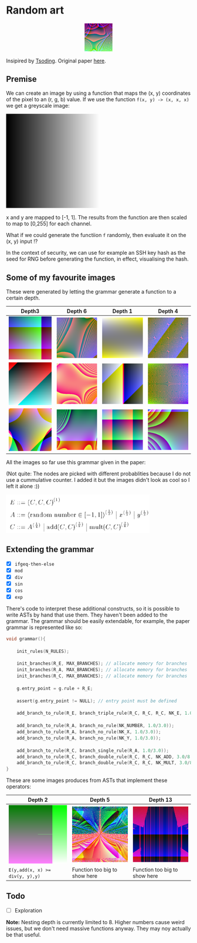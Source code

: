 # Random art

<p align="center" width="100%">
    <img width="15%" src="images/logo.png">

Insipired by [Tsoding](https://www.youtube.com/watch?v=3D_h2RE0o0E).
Original paper [here](http://users.ece.cmu.edu/~adrian/projects/validation/validation.pdf).

## Premise

We can create an image by using a function that maps the (x, y) coordinates of the pixel to an (r, g, b) value. If we use the function `f(x, y) -> (x, x, x)` we get a greyscale image:

![greyscale](images/greyscale.png)

x and y are mapped to [-1, 1]. The results from the function are then scaled to map to [0,255] for each channel.

What if we could generate the functiion `f` randomly, then evaluate it on the (x, y) input !?

In the context of security, we can use for example an SSH key hash as the seed for RNG before generating the function, in effect, visualising the hash. 

## Some of my favourite images

These were generated by letting the grammar generate a function to a certain depth.

| Depth3 | Depth 6 | Depth 1 | Depth 4 |
|--------|--------|-------|-------|
| ![1](images/31.png) | ![2](images/61.png) | ![3](images/11.png) | ![41](images/41.png) |
| ![1](images/32.png) | ![2](images/62.png) | ![3](images/12.png) | ![42](images/42.png) |
| ![1](images/33.png) | ![2](images/63.png) | ![3](images/13.png) | ![43](images/43.png) |


All the images so far use this grammar given in the paper:

(Not quite: The nodes are picked with different probablities because I do not use a cummulative counter. I added it but the images didn't look as cool so I left it alone :))

![g](images/grammar.png)

## Extending the grammar

- [x] `ifgeq-then-else`
- [x] `mod`
- [x] `div`
- [x] `sin`
- [x] `cos`
- [x] `exp`

There's code to interpret these additional constructs, so it is possible to write ASTs by hand that use them. They haven't been added to the grammar. The grammar should be easily extendable, for example, the paper grammar is represented like so:

```C
void grammar(){

    init_rules(N_RULES);

    init_branches(R_E, MAX_BRANCHES); // allocate memory for branches
    init_branches(R_A, MAX_BRANCHES); // allocate memory for branches
    init_branches(R_C, MAX_BRANCHES); // allocate memory for branches

    g.entry_point = g.rule + R_E;

    assert(g.entry_point != NULL); // entry point must be defined

    add_branch_to_rule(R_E, branch_triple_rule(R_C, R_C, R_C, NK_E, 1.0));

    add_branch_to_rule(R_A, branch_no_rule(NK_NUMBER, 1.0/3.0));
    add_branch_to_rule(R_A, branch_no_rule(NK_X, 1.0/3.0));
    add_branch_to_rule(R_A, branch_no_rule(NK_Y, 1.0/3.0));

    add_branch_to_rule(R_C, branch_single_rule(R_A, 1.0/3.0));
    add_branch_to_rule(R_C, branch_double_rule(R_C, R_C, NK_ADD, 3.0/8.0));
    add_branch_to_rule(R_C, branch_double_rule(R_C, R_C, NK_MULT, 3.0/8.0));
}
```

These are some images produces from ASTs that implement these operators:

| Depth 2 | Depth 5 | Depth 13 |
|--------|--------|-------|
| ![c2](images/c2.png) | ![c5](images/c5.png) | ![c41](images/c41.png) |
| `E(y,add(x, x) >= div(y, y),y)` | Function too big to show here | Function too big to show here |

## Todo
- [ ] Exploration

**Note:** Nesting depth is currently limited to 8. Higher numbers cause weird issues, but we don't need massive functions anyway. They may noy actually be that useful.
